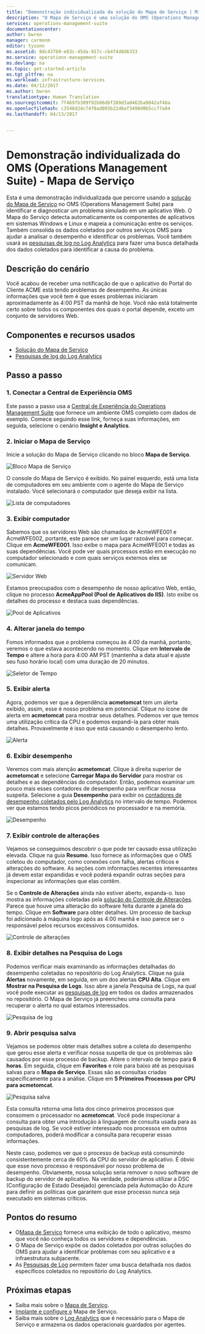 ```yaml
---
title: "Demonstração individualizada da solução do Mapa de Serviço | Microsoft Docs"
description: "O Mapa de Serviço é uma solução do OMS (Operations Management Suite) que descobre automaticamente os componentes do aplicativo nos sistemas Windows e Linux, e mapeia a comunicação entre os serviços.  Esta é uma demonstração individualizada que orienta usando o Mapa de Serviço para identificar e diagnosticar um problema simulado em um aplicativo Web."
services: operations-management-suite
documentationcenter: 
author: bwren
manager: carmonm
editor: tysonn
ms.assetid: 9dc437b9-e83c-45da-917c-cb4f4d8d6333
ms.service: operations-management-suite
ms.devlang: na
ms.topic: get-started-article
ms.tgt_pltfrm: na
ms.workload: infrastructure-services
ms.date: 04/12/2017
ms.author: bwren
translationtype: Human Translation
ms.sourcegitcommit: 7f469fb309f92b86dbf289d3a0462ba9042af48a
ms.openlocfilehash: c3548d24c74f8ad865b22d6af3490d0b5cc77a84
ms.lasthandoff: 04/13/2017


---
```


# <a name="operations-management-suite-oms-self-paced-demo---service-map"></a>Demonstração individualizada do OMS (Operations Management Suite) - Mapa de Serviço
Esta é uma demonstração individualizada que percorre usando a [solução do Mapa de Serviço](operations-management-suite-service-map.md) no OMS (Operations Management Suite) para identificar e diagnosticar um problema simulado em um aplicativo Web.  O Mapa do Serviço detecta automaticamente os componentes de aplicativos em sistemas Windows e Linux e mapeia a comunicação entre os serviços.  Também consolida os dados coletados por outros serviços OMS para ajudar a analisar o desempenho e identificar os problemas.  Você também usará as [pesquisas de log no Log Analytics](../log-analytics/log-analytics-log-searches.md) para fazer uma busca detalhada dos dados coletados para identificar a causa do problema.


## <a name="scenario-description"></a>Descrição do cenário
Você acabou de receber uma notificação de que o aplicativo do Portal do Cliente ACME está tendo problemas de desempenho.  As únicas informações que você tem é que esses problemas iniciaram aproximadamente às 4:00 PST da manhã de hoje.  Você não está totalmente certo sobre todos os componentes dos quais o portal depende, exceto um conjunto de servidores Web.  

## <a name="components-and-features-used"></a>Componentes e recursos usados
- [Solução do Mapa de Serviço](operations-management-suite-service-map.md)
- [Pesquisas de log do Log Analytics](../log-analytics/log-analytics-log-searches.md)


## <a name="walk-through"></a>Passo a passo

### <a name="1-connect-to-the-oms-experience-center"></a>1. Conectar a Central de Experiência OMS
Este passo a passo usa a [Central de Experiência do Operations Management Suite](https://experience.mms.microsoft.com/) que fornece um ambiente OMS completo com dados de exemplo. Comece seguindo esse link, forneça suas informações, em seguida, selecione o cenário **Insight e Analytics**.


### <a name="2-start-service-map"></a>2. Iniciar o Mapa de Serviço
Inicie a solução do Mapa de Serviço clicando no bloco **Mapa de Serviço**.

![Bloco Mapa de Serviço](media/operations-management-suite-walkthrough-servicemap/tile.png)

O console do Mapa de Serviço é exibido.  No painel esquerdo, está uma lista de computadores em seu ambiente com o agente do Mapa de Serviço instalado.  Você selecionará o computador que deseja exibir na lista.

![Lista de computadores](media/operations-management-suite-walkthrough-servicemap/computer-list.png)


### <a name="3-view-computer"></a>3. Exibir computador
Sabemos que os servidores Web são chamados de AcmeWFE001 e AcmeWFE002, portante, este parece ser um lugar razoável para começar.  Clique em **AcmeWFE001**.  Isso exibe o mapa para AcmeWFE001 e todas as suas dependências.  Você pode ver quais processos estão em execução no computador selecionado e com quais serviços externos eles se comunicam.

![Servidor Web](media/operations-management-suite-walkthrough-servicemap/web-server.png)

Estamos preocupados com o desempenho de nosso aplicativo Web, então, clique no processo **AcmeAppPool (Pool de Aplicativos do IIS)**.  Isto exibe os detalhes do processo e destaca suas dependências.  

![Pool de Aplicativos](media/operations-management-suite-walkthrough-servicemap/app-pool.png)


### <a name="4-change-time-window"></a>4. Alterar janela do tempo

Fomos informados que o problema começou às 4:00 da manhã, portanto, veremos o que estava acontecendo no momento. Clique em **Intervalo de Tempo** e altere a hora para 4:00 AM PST (mantenha a data atual e ajuste seu fuso horário local) com uma duração de 20 minutos.

![Seletor de Tempo](./media/operations-management-suite-walkthrough-servicemap/time-picker.png)


### <a name="5-view-alert"></a>5. Exibir alerta

Agora, podemos ver que a dependência **acmetomcat** tem um alerta exibido, assim, esse é nosso problema em potencial.  Clique no ícone de alerta em **acmetomcat** para mostrar seus detalhes.  Podemos ver que temos uma utilização crítica da CPU e podemos expandi-la para obter mais detalhes.  Provavelmente é isso que está causando o desempenho lento. 

![Alerta](./media/operations-management-suite-walkthrough-servicemap/alert.png)


### <a name="6-view-performance"></a>6. Exibir desempenho

Veremos com mais atenção **acmetomcat**.  Clique à direita superior de **acmetomcat** e selecione **Carregar Mapa do Servidor** para mostrar os detalhes e as dependências do computador. Então, podemos examinar um pouco mais esses contadores de desempenho para verificar nossa suspeita.  Selecione a guia **Desempenho** para exibir os [contadores de desempenho coletados pelo Log Analytics](../log-analytics/log-analytics-data-sources-performance-counters.md) no intervalo de tempo.  Podemos ver que estamos tendo picos periódicos no processador e na memória.

![Desempenho](./media/operations-management-suite-walkthrough-servicemap/performance.png)


### <a name="7-view-change-tracking"></a>7. Exibir controle de alterações
Vejamos se conseguimos descobrir o que pode ter causado essa utilização elevada.  Clique na guia **Resumo**.  Isso fornece as informações que o OMS coletou do computador, como conexões com falha, alertas críticos e alterações do software.  As seções com informações recentes interessantes já devem estar expandidas e você poderá expandir outras seções para inspecionar as informações que elas contêm.


Se o **Controle de Alterações** ainda não estiver aberto, expanda-o.  Isso mostra as informações coletadas pela [solução do Controle de Alterações](../log-analytics/log-analytics-change-tracking.md).  Parece que houve uma alteração do software feita durante a janela do tempo.  Clique em **Software** para obter detalhes.  Um processo de backup foi adicionado à máquina logo após as 4:00 manhã e isso parece ser o responsável pelos recursos excessivos consumidos.

![Controle de alterações](./media/operations-management-suite-walkthrough-servicemap/change-tracking.png)



### <a name="8-view-details-in-log-search"></a>8. Exibir detalhes na Pesquisa de Logs
Podemos verificar mais examinando as informações detalhadas do desempenho coletadas no repositório do Log Analytics.  Clique na guia **Alertas** novamente, em seguida, em um dos alertas **CPU Alta**.  Clique em **Mostrar na Pesquisa de Logs**.  Isso abre a janela Pesquisa de Logs, na qual você pode executar as [pesquisas de log](../log-analytics/log-analytics-log-searches.md) em todos os dados armazenados no repositório.  O Mapa de Serviço já preencheu uma consulta para recuperar o alerta no qual estamos interessados.  

![Pesquisa de log](./media/operations-management-suite-walkthrough-servicemap/log-search.png)


### <a name="9-open-saved-search"></a>9. Abrir pesquisa salva
Vejamos se podemos obter mais detalhes sobre a coleta do desempenho que gerou esse alerta e verificar nossa suspeita de que os problemas são causados por esse processo de backup.  Altere o intervalo de tempo para **6 horas**.  Em seguida, clique em **Favoritos** e role para baixo até as pesquisas salvas para o **Mapa de Serviço**.  Essas são as consultas criadas especificamente para a análise.  Clique em **5 Primeiros Processos por CPU para acmetomcat**.

![Pesquisa salva](./media/operations-management-suite-walkthrough-servicemap/saved-search.png)


Esta consulta retorna uma lista dos cinco primeiros processos que consomem o processador no **acmetomcat**.  Você pode inspecionar a consulta para obter uma introdução à linguagem de consulta usada para as pesquisas de log.  Se você estiver interessado nos processos em outros computadores, poderá modificar a consulta para recuperar essas informações.

Neste caso, podemos ver que o processo de backup está consumindo consistentemente cerca de 60% da CPU do servidor de aplicativo.  É óbvio que esse novo processo é responsável por nosso problema de desempenho.  Obviamente, nossa solução seria remover o novo software de backup do servidor de aplicativo.  Na verdade, poderíamos utilizar a DSC (Configuração de Estado Desejado) gerenciada pela Automação do Azure para definir as políticas que garantem que esse processo nunca seja executado em sistemas críticos.


## <a name="summary-points"></a>Pontos do resumo
- O[Mapa de Serviço](operations-management-suite-service-map.md) fornece uma exibição de todo o aplicativo, mesmo que você não conheça todos os servidores e dependências.
- O Mapa de Serviço expõe os dados coletados por outras soluções do OMS para ajudar a identificar problemas com seu aplicativo e a infraestrutura subjacente.
- As [Pesquisas de Log](../log-analytics/log-analytics-log-searches.md) permitem fazer uma busca detalhada nos dados específicos coletados no repositório do Log Analytics.    

## <a name="next-steps"></a>Próximas etapas
- Saiba mais sobre o [Mapa de Serviço](operations-management-suite-service-map.md).
- [Implante e configure o](operations-management-suite-service-map-configure.md) Mapa de Serviço.
- Saiba mais sobre o [Log Analytics](../log-analytics/log-analytics-overview.md) que é necessário para o Mapa de Serviço e armazena os dados operacionais guardados por agentes.
